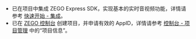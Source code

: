 - 已在项目中集成 ZEGO Express SDK，实现基本的实时音视频功能，详情请参考 [快速开始 - 集成](!ExpressVideoSDK-Integration/SDK_Integration)。
- 已在 [ZEGO 控制台](https://console.zego.im) 创建项目，并申请有效的 AppID，详情请参考 [控制台 - 项目管理](#12107) 中的“项目信息”。
